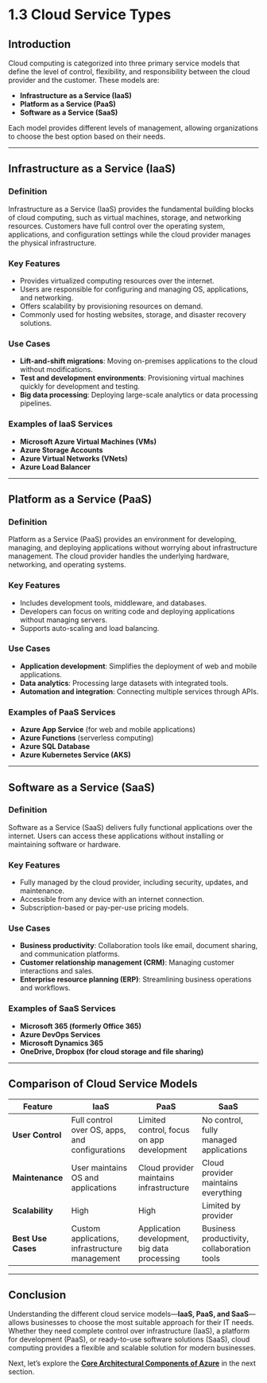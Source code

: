 # 1.3 Cloud Service Types

## **Introduction**
Cloud computing is categorized into three primary service models that define the level of control, flexibility, and responsibility between the cloud provider and the customer. These models are:
- **Infrastructure as a Service (IaaS)**
- **Platform as a Service (PaaS)**
- **Software as a Service (SaaS)**

Each model provides different levels of management, allowing organizations to choose the best option based on their needs.

---

## **Infrastructure as a Service (IaaS)**

### **Definition**
Infrastructure as a Service (IaaS) provides the fundamental building blocks of cloud computing, such as virtual machines, storage, and networking resources. Customers have full control over the operating system, applications, and configuration settings while the cloud provider manages the physical infrastructure.

### **Key Features**
- Provides virtualized computing resources over the internet.
- Users are responsible for configuring and managing OS, applications, and networking.
- Offers scalability by provisioning resources on demand.
- Commonly used for hosting websites, storage, and disaster recovery solutions.

### **Use Cases**
- **Lift-and-shift migrations**: Moving on-premises applications to the cloud without modifications.
- **Test and development environments**: Provisioning virtual machines quickly for development and testing.
- **Big data processing**: Deploying large-scale analytics or data processing pipelines.

### **Examples of IaaS Services**
- **Microsoft Azure Virtual Machines (VMs)**
- **Azure Storage Accounts**
- **Azure Virtual Networks (VNets)**
- **Azure Load Balancer**

---

## **Platform as a Service (PaaS)**

### **Definition**
Platform as a Service (PaaS) provides an environment for developing, managing, and deploying applications without worrying about infrastructure management. The cloud provider handles the underlying hardware, networking, and operating systems.

### **Key Features**
- Includes development tools, middleware, and databases.
- Developers can focus on writing code and deploying applications without managing servers.
- Supports auto-scaling and load balancing.

### **Use Cases**
- **Application development**: Simplifies the deployment of web and mobile applications.
- **Data analytics**: Processing large datasets with integrated tools.
- **Automation and integration**: Connecting multiple services through APIs.

### **Examples of PaaS Services**
- **Azure App Service** (for web and mobile applications)
- **Azure Functions** (serverless computing)
- **Azure SQL Database**
- **Azure Kubernetes Service (AKS)**

---

## **Software as a Service (SaaS)**

### **Definition**
Software as a Service (SaaS) delivers fully functional applications over the internet. Users can access these applications without installing or maintaining software or hardware.

### **Key Features**
- Fully managed by the cloud provider, including security, updates, and maintenance.
- Accessible from any device with an internet connection.
- Subscription-based or pay-per-use pricing models.

### **Use Cases**
- **Business productivity**: Collaboration tools like email, document sharing, and communication platforms.
- **Customer relationship management (CRM)**: Managing customer interactions and sales.
- **Enterprise resource planning (ERP)**: Streamlining business operations and workflows.

### **Examples of SaaS Services**
- **Microsoft 365 (formerly Office 365)**
- **Azure DevOps Services**
- **Microsoft Dynamics 365**
- **OneDrive, Dropbox (for cloud storage and file sharing)**

---

## **Comparison of Cloud Service Models**
| Feature           | IaaS | PaaS | SaaS |
|------------------|------|------|------|
| **User Control** | Full control over OS, apps, and configurations | Limited control, focus on app development | No control, fully managed applications |
| **Maintenance** | User maintains OS and applications | Cloud provider maintains infrastructure | Cloud provider maintains everything |
| **Scalability** | High | High | Limited by provider |
| **Best Use Cases** | Custom applications, infrastructure management | Application development, big data processing | Business productivity, collaboration tools |

---

## **Conclusion**
Understanding the different cloud service models—**IaaS, PaaS, and SaaS**—allows businesses to choose the most suitable approach for their IT needs. Whether they need complete control over infrastructure (IaaS), a platform for development (PaaS), or ready-to-use software solutions (SaaS), cloud computing provides a flexible and scalable solution for modern businesses.

Next, let’s explore the **[Core Architectural Components of Azure](https://github.com/solutions-for-realvalue/Cloud-Specialist-Journey/blob/main/AZ-900-Fundamentals/2-Describe-Azure-Architecture-Services/2.1-Core-Architecture.md)** in the next section.